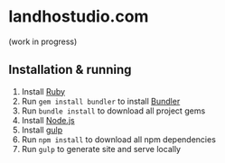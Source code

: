 # landhostudio.com

(work in progress)

## Installation & running

1. Install [Ruby](https://www.ruby-lang.org/)
2. Run `gem install bundler` to install [Bundler](http://bundler.io/)
3. Run `bundle install` to download all project gems
4. Install [Node.js](https://nodejs.org/)
5. Install [gulp](http://gulpjs.com)
6. Run `npm install` to download all npm dependencies
8. Run `gulp` to generate site and serve locally
